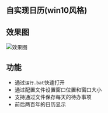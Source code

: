 ## 自实现日历(win10风格)

## 效果图

![效果图](F:\学习\笔记\markdown\img\效果图-1574266326915.png)

## 功能

- 通过`运行.bat`快速打开
- 通过配置文件设置窗口位置和窗口大小
- 支持通过文件保存每天的待办事项
- 前后两百年的日历显示

